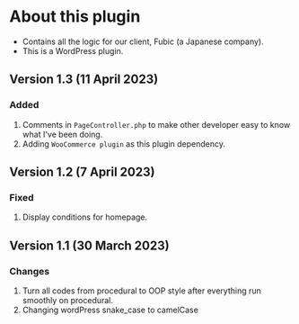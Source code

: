 # About this plugin
* Contains all the logic for our client, Fubic (a Japanese company).
* This is a WordPress plugin.

## Version 1.3 (11 April 2023)
### Added
1. Comments in `PageController.php` to make other developer easy to know what I've been doing.
2. Adding `WooCommerce plugin` as this plugin dependency.

## Version 1.2 (7 April 2023)
### Fixed
1. Display conditions for homepage.

## Version 1.1 (30 March 2023)
### Changes
1. Turn all codes from procedural to OOP style after everything run smoothly on procedural.
2. Changing wordPress snake_case to camelCase